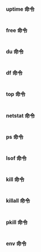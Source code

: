 #### uptime 命令

```

```

#### free 命令

```

```

#### du 命令

```

```

#### df 命令

```

```

#### top 命令

```

```


#### netstat 命令

```

```

#### ps 命令

```

```


#### lsof 命令

```

```


#### kill 命令

```

```


#### killall 命令

```

```

#### pkill 命令

```

```


#### env 命令

```

```
